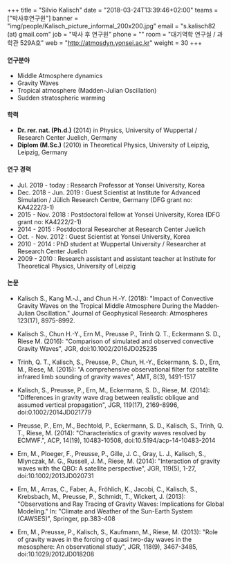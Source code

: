 +++
title = "Silvio Kalisch"
date = "2018-03-24T13:39:46+02:00"
teams = ["박사후연구원"]
banner = "img/people/Kalisch_picture_informal_200x200.jpg"
email = "s.kalisch82 (at) gmail.com"
job = "박사 후 연구원"
phone = ""
room = "대기역학 연구실 / 과학관 529A호"
web = "http://atmosdyn.yonsei.ac.kr"
weight = 30
+++

#### 연구분야
+ Middle Atmosphere dynamics
+ Gravity Waves
+ Tropical atmosphere (Madden-Julian Oscillation)
+ Sudden stratospheric warming

#### 학력
+ **Dr. rer. nat. (Ph.d.)** (2014) in Physics, University of Wuppertal / Research Center Juelich, Germany
+ **Diplom (M.Sc.)** (2010) in Theoretical Physics, University of Leipzig, Leipzig, Germany

#### 연구 경력
+ Jul. 2019 - today : Research Professor at Yonsei University, Korea
+ Dec. 2018 - Jun. 2019 : Guest Scientist at Institute for Advanced Simulation / Jülich Research Centre, Germany (DFG grant no: KA4222/3-1)
+ 2015 - Nov. 2018 : Postdoctoral fellow at Yonsei University, Korea (DFG grant no: KA4222/2-1)
+ 2014 - 2015 : Postdoctoral Researcher at Research Center Juelich
+ Oct. - Nov. 2012 : Guest Scientist at Yonsei University, Korea
+ 2010 - 2014 : PhD student at Wuppertal University / Researcher at Research Center Juelich
+ 2009 - 2010 : Research assistant and assistant teacher at Institute for Theoretical Physics, University of Leipzig


#### 논문
+ Kalisch S., Kang M.‐J., and Chun H.‐Y. (2018): "Impact of Convective Gravity Waves on the Tropical Middle Atmosphere During the Madden‐Julian Oscillation." Journal of Geophysical Research: Atmospheres 123(17), 8975-8992.

+ Kalisch S., Chun H.-Y., Ern M., Preusse P., Trinh Q. T., Eckermann S. D., Riese M.
(2016): "Comparison of simulated and observed convective Gravity Waves", JGR,
doi:10.1002/2016JD025235

+ Trinh, Q. T., Kalisch, S., Preusse, P., Chun, H.-Y., Eckermann, S. D., Ern, M.,
Riese, M. (2015): "A comprehensive observational filter for satellite infrared limb
sounding of gravity waves", AMT, 8(3), 1491-1517

+ Kalisch, S., Preusse, P., Ern, M., Eckermann, S. D., Riese, M. (2014): "Differences
in gravity wave drag between realistic oblique and assumed vertical propagation",
JGR, 119(17), 2169-8996, doi:0.1002/2014JD021779

+ Preusse, P., Ern, M., Bechtold, P., Eckermann, S. D., Kalisch, S., Trinh, Q. T.,
Riese, M. (2014): "Characteristics of gravity waves resolved by ECMWF.", ACP,
14(19), 10483-10508, doi:10.5194/acp-14-10483-2014

+ Ern, M., Ploeger, F., Preusse, P., Gille, J. C., Gray, L. J., Kalisch, S., Mlynczak, M.
G., Russell, J. M., Riese, M. (2014): "Interaction of gravity waves with the QBO: A
satellite perspective", JGR, 119(5), 1-27, doi:10.1002/2013JD020731

+ Ern, M., Arras, C., Faber, A., Fröhlich, K., Jacobi, C., Kalisch, S., Krebsbach, M.,
Preusse, P., Schmidt, T., Wickert, J. (2013): "Observations and Ray Tracing of
Gravity Waves: Implications for Global Modeling." In: "Climate and Weather of the
Sun-Earth System (CAWSES)", Springer, pp.383-408

+ Ern, M., Preusse, P., Kalisch, S., Kaufmann, M., Riese, M. (2013): "Role of gravity
waves in the forcing of quasi two-day waves in the mesosphere: An observational
study", JGR, 118(9), 3467-3485, doi:10.1029/2012JD018208
